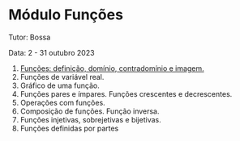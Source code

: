 # Módulo Funções

Tutor: Bossa

Data: 2 - 31 outubro 2023

1. [Funções: definição, domínio, contradomínio e imagem.](./aula01.md)
2. Funções de variável real.
3. Gráfico de uma função.
4. Funções pares e ímpares. Funções crescentes e decrescentes.
5. Operações com funções.
6. Composição de funções. Função inversa.
7. Funções injetivas, sobrejetivas e bijetivas.
8. Funções definidas por partes
